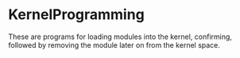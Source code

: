 # KernelProgramming
These are programs for loading modules into the kernel, confirming, followed by removing the module later on from the kernel space.
